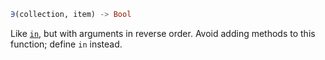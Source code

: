 ```julia
∋(collection, item) -> Bool
```

Like [`in`](@ref), but with arguments in reverse order. Avoid adding methods to this function; define `in` instead.
